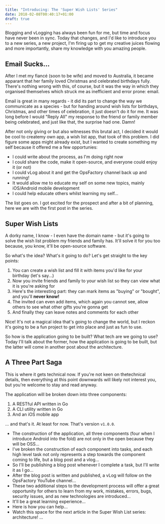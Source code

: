 ```yaml
---
title: "Introducing: The 'Super Wish Lists' Series"
date: 2018-02-08T00:40:17+01:00
draft: true
---
```


Blogging and vLogging has always been fun for me, but time and focus have never been in sync. Today that changes, and I'd like to introduce you to a new series, a new project, I'm firing up to get my creative juices flowing and more importantly, share my knowledge with you amazing people.

## Email Sucks...
After I met my fiancé (soon to be wife) and moved to Australia, it became apparant that her family loved Christmas and celebrated birthdays fully. There's nothing wrong with this, of course, but it was the way in which they organised themselves which struck me as inefficient and error prone: email.

Email is great in many regards - it did its part to change the way we communicate as a species - but for handing around wish lists for birthdays, Christmas, and other times of celebration, it just doesn't do it for me. It was long before I would "Reply All" my response to the friend or family member being celebrated, and just like that, the surprise had one. Damn!

After not only giving or but also witnesses this brutal act, I decided it would be cool to createmy own app, a wish list app, that took of this problem. I did figure some apps might already exist, but I wanted to create something my self because it offered me a few opportunies:

* I could write about the process, as I'm doing right now
* I could share the code, make it open-source, and everyone could enjoy it (or not)
* I could vLog about it and get the OpsFactory channel back up and running!
* It would allow me to educate my self on some new topics, mainly iOS/Android mobile development
* I could help educate others whilst learning my self...

The list goes on. I got excited for the prospect and after a bit of planning, here we are with the first post in the series.

## Super Wish Lists
A dorky name, I know - I even have the domain name - but it's going to solve the wish list problem my friends and family has. It'll solve it for you too because, you know, it'll be open-source software.

So what's the idea? What's it going to do? Let's get straight to the key points:

1. You can create a wish list and fill it with items you'd like for your birthday (let's say...)
1. Now you invite friends and family to your wish list so they can view what it is you're asking for
1. Here's the interesting part: they can mark items as "buying" or "bought", and you'll **never know!**
1. The invited can even add items, which again you cannot see, allow others to see what other gifts you're gonna get
1. And finally they can leave notes and comments for each other

Nice! It's not a magical idea that's going to change the world, but I reckon it's going to be a fun project to get into place and just as fun to use.

So how is the application going to be built? What tech are we going to use? Today I'll talk about the former, how the application is going to be built, but the latter will come in another post about the architecture.

## A Three Part Saga
This is where it gets technical now. If you're not keen on thetechnical details, then everything at this point downwards will likely not interest you, but you're welcome to stay and read anyway.

The application will be broken down into three components:

1. A RESTful API written in Go
1. A CLI utility written in Go
1. And an iOS mobile app

... and that's it. At least for now. That's version `v1.0.0`.

- The construction of the application, all three components (four when I introduce Android into the fold) are not only in the open because they will be OSS...
- I've broken the construction of each component into tasks, and each high level task not only represents a step towards the component coming to life, but a blog post and a vlog...
- So I'll be publishing a blog post whenever I complete a task, but I'll write it as I go...
- After the blog post is written and published, a vLog will follow on the OpsFactory YouTube channel...
- These two additional steps to the development process will offer a great opportunity for others to learn from my work, mistakes, errors, bugs, security issues, and as new technologies are introduced...
- It'll be a great learning experience...
- Here is how you can help...
- Watch this space for the next article in the Super Wish List series: architecture! ...
